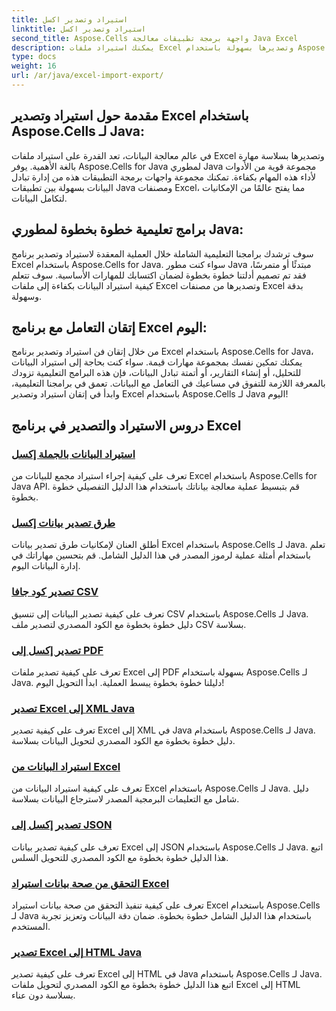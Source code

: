 ```yaml
---
title: استيراد وتصدير اكسل
linktitle: استيراد وتصدير اكسل
second_title: Aspose.Cells واجهة برمجة تطبيقات معالجة Java Excel
description: يمكنك استيراد ملفات Excel وتصديرها بسهولة باستخدام Aspose.Cells لـ Java. استكشف البرامج التعليمية خطوة بخطوة لتبادل البيانات بسلاسة. التعامل مع برنامج Excel اليوم!
type: docs
weight: 16
url: /ar/java/excel-import-export/
---
```


## مقدمة حول استيراد وتصدير Excel باستخدام Aspose.Cells لـ Java:

في عالم معالجة البيانات، تعد القدرة على استيراد ملفات Excel وتصديرها بسلاسة مهارة بالغة الأهمية. يوفر Aspose.Cells for Java لمطوري Java مجموعة قوية من الأدوات لأداء هذه المهام بكفاءة. تمكنك مجموعة واجهات برمجة التطبيقات هذه من إدارة تبادل البيانات بسهولة بين تطبيقات Java ومصنفات Excel، مما يفتح عالمًا من الإمكانيات لتكامل البيانات.

## برامج تعليمية خطوة بخطوة لمطوري Java:

سوف ترشدك برامجنا التعليمية الشاملة خلال العملية المعقدة لاستيراد وتصدير برنامج Excel باستخدام Aspose.Cells for Java. سواء كنت مطور Java مبتدئًا أو متمرسًا، فقد تم تصميم أدلتنا خطوة بخطوة لضمان اكتسابك للمهارات الأساسية. سوف تتعلم كيفية استيراد البيانات بكفاءة إلى ملفات Excel وتصديرها من مصنفات Excel بدقة وسهولة.

## إتقان التعامل مع برنامج Excel اليوم:

من خلال إتقان فن استيراد وتصدير برنامج Excel باستخدام Aspose.Cells for Java، يمكنك تمكين نفسك بمجموعة مهارات قيمة. سواء كنت بحاجة إلى استيراد البيانات للتحليل، أو إنشاء التقارير، أو أتمتة تبادل البيانات، فإن هذه البرامج التعليمية تزودك بالمعرفة اللازمة للتفوق في مساعيك في التعامل مع البيانات. تعمق في برامجنا التعليمية، وابدأ في إتقان استيراد وتصدير Excel باستخدام Aspose.Cells لـ Java اليوم!

## دروس الاستيراد والتصدير في برنامج Excel
### [استيراد البيانات بالجملة إكسل](./bulk-data-import-excel/)
تعرف على كيفية إجراء استيراد مجمع للبيانات من Excel باستخدام Aspose.Cells for Java API. قم بتبسيط عملية معالجة بياناتك باستخدام هذا الدليل التفصيلي خطوة بخطوة.
### [طرق تصدير بيانات إكسل](./excel-data-export-methods/)
أطلق العنان لإمكانيات طرق تصدير بيانات Excel باستخدام Aspose.Cells لـ Java. تعلم باستخدام أمثلة عملية لرموز المصدر في هذا الدليل الشامل. قم بتحسين مهاراتك في إدارة البيانات اليوم.
### [تصدير كود جافا CSV](./csv-export-java-code/)
تعرف على كيفية تصدير البيانات إلى تنسيق CSV باستخدام Aspose.Cells لـ Java. دليل خطوة بخطوة مع الكود المصدري لتصدير ملف CSV بسلاسة.
### [تصدير إكسل إلى PDF](./exporting-excel-to-pdf/)
تعرف على كيفية تصدير ملفات Excel إلى PDF بسهولة باستخدام Aspose.Cells لـ Java. دليلنا خطوة بخطوة يبسط العملية. ابدأ التحويل اليوم!
### [تصدير Excel إلى XML Java](./export-excel-to-xml-java/)
تعرف على كيفية تصدير Excel إلى XML في Java باستخدام Aspose.Cells لـ Java. دليل خطوة بخطوة مع الكود المصدري لتحويل البيانات بسلاسة.
### [استيراد البيانات من Excel](./data-import-from-excel/)
تعرف على كيفية استيراد البيانات من Excel باستخدام Aspose.Cells لـ Java. دليل شامل مع التعليمات البرمجية المصدر لاسترجاع البيانات بسلاسة.
### [تصدير إكسل إلى JSON](./export-excel-to-json/)
تعرف على كيفية تصدير بيانات Excel إلى JSON باستخدام Aspose.Cells لـ Java. اتبع هذا الدليل خطوة بخطوة مع الكود المصدري للتحويل السلس.
### [التحقق من صحة بيانات استيراد Excel](./excel-import-data-validation/)
تعرف على كيفية تنفيذ التحقق من صحة بيانات استيراد Excel باستخدام Aspose.Cells لـ Java باستخدام هذا الدليل الشامل خطوة بخطوة. ضمان دقة البيانات وتعزيز تجربة المستخدم. 
### [تصدير Excel إلى HTML Java](./export-excel-to-html-java/)
تعرف على كيفية تصدير Excel إلى HTML في Java باستخدام Aspose.Cells لـ Java. اتبع هذا الدليل خطوة بخطوة مع الكود المصدري لتحويل ملفات Excel إلى HTML بسلاسة دون عناء.